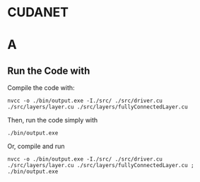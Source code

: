 # CUDANET

# A

## Run the Code with 
Compile the code with:

```nvcc -o ./bin/output.exe -I./src/ ./src/driver.cu ./src/layers/layer.cu ./src/layers/fullyConnectedLayer.cu```

Then, run the code simply with 

``` ./bin/output.exe ```

Or, compile and run 

```nvcc -o ./bin/output.exe -I./src/ ./src/driver.cu ./src/layers/layer.cu ./src/layers/fullyConnectedLayer.cu ; ./bin/output.exe ```
